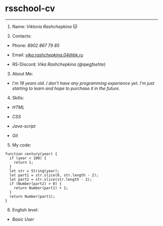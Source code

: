 # rsschool-cv
***
1. Name: *Viktoria Rashchepkina* :cat:


2. Contacts: 

* Phone: *8902 867 79 85* 

* Email: *vika.rashchepkina.04@bk.ru*

* RS-Discord: *Vika Rashchepkina (@qwgfsehte)*


3. About Me:

* *I'm 19 years old. I don't have any programming experience yet. I'm just starting to learn and hope to purchase it in the future.*


4. Skills:

* *HTML*

* *CSS*

* *Java-script*

* *Git*


5. My code: 

```
function century(year) {
  if (year < 100) {
    return 1;
  }
  let str = String(year);
  let part1 = str.slice(0, str.length - 2);
  let part2 = str.slice(str.length - 2);
  if (Number(part2) > 0) {
    return Number(part1) + 1;
  }
  return Number(part1);
}
```


6. English level:

* *Basic User*